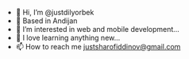 - 👋 Hi, I’m @justdilyorbek
- 📍 Based in Andijan
- 👀 I’m interested in web and mobile development...
- 🌱  I love learning anything new...
- 📫 How to reach me justsharofiddinov@gmail.com

<!---
justdilyorbek/justdilyorbek is a ✨ special ✨ repository because its `README.md` (this file) appears on your GitHub profile.
You can click the Preview link to take a look at your changes.
--->
